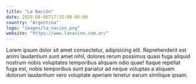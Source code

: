 ```yaml
---
title: "La Nación"
date: 2019-08-06T17:35:08-05:00
country: "Argentina"
logo: "images/la_nacion.png"
website: "https://www.lanacion.com.ar/"
---
```


Lorem ipsum dolor sit amet consectetur, adipisicing elit. Reprehenderit est animi laudantium sunt amet nihil, dolores rerum possimus quasi fuga aliquid nostrum nobis voluptates temporibus aliquam odio quae! Itaque repellat fuga est, nobis temporibus sunt pariatur ad neque voluptas a aliquam dolorum laudantium vero voluptate aperiam tenetur earum similique ipsam.